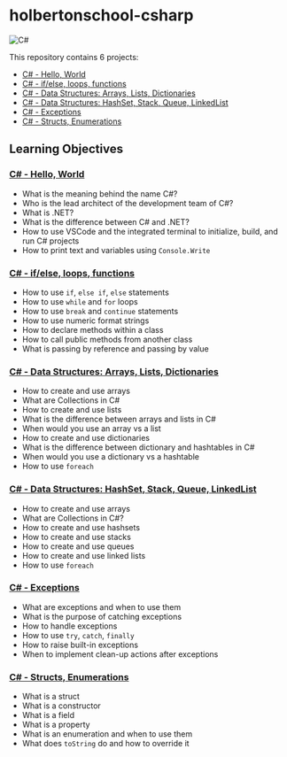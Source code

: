 # holbertonschool-csharp
![C#](https://i.imgur.com/CISqheO.jpg)

This repository contains 6 projects:
- [C# - Hello, World](./csharp-hello_world/)
- [C# - if/else, loops, functions](./csharp-ifelse_loops_methods/)
- [C# - Data Structures: Arrays, Lists, Dictionaries](./csharp-arrays_lists_dictionaries/)
- [C# - Data Structures: HashSet, Stack, Queue, LinkedList](./csharp-hashset_stack_queue_linkedlist/)
- [C# - Exceptions](./csharp-exceptions/)
- [C# - Structs, Enumerations](./csharp-structs_enums/)

## Learning Objectives
### [C# - Hello, World](./csharp-hello_world/)
- What is the meaning behind the name C#?
- Who is the lead architect of the development team of C#?
- What is .NET?
- What is the difference between C# and .NET?
- How to use VSCode and the integrated terminal to initialize, build, and run C# projects
- How to print text and variables using `Console.Write`

### [C# - if/else, loops, functions](./csharp-ifelse_loops_methods/)
- How to use `if`, `else if`, `else` statements
- How to use `while` and `for` loops
- How to use `break` and `continue` statements
- How to use numeric format strings
- How to declare methods within a class
- How to call public methods from another class
- What is passing by reference and passing by value

### [C# - Data Structures: Arrays, Lists, Dictionaries](./csharp-arrays_lists_dictionaries/)
- How to create and use arrays
- What are Collections in C#
- How to create and use lists
- What is the difference between arrays and lists in C#
- When would you use an array vs a list
- How to create and use dictionaries
- What is the difference between dictionary and hashtables in C#
- When would you use a dictionary vs a hashtable
- How to use `foreach`

### [C# - Data Structures: HashSet, Stack, Queue, LinkedList](./csharp-hashset_stack_queue_linkedlist/)
- How to create and use arrays
- What are Collections in C#?
- How to create and use hashsets
- How to create and use stacks
- How to create and use queues
- How to create and use linked lists
- How to use `foreach`

### [C# - Exceptions](./csharp-exceptions/)
- What are exceptions and when to use them
- What is the purpose of catching exceptions
- How to handle exceptions
- How to use `try`, `catch`, `finally`
- How to raise built-in exceptions
- When to implement clean-up actions after exceptions

### [C# - Structs, Enumerations](./csharp-structs_enums/)
- What is a struct
- What is a constructor
- What is a field
- What is a property
- What is an enumeration and when to use them
- What does `toString` do and how to override it

